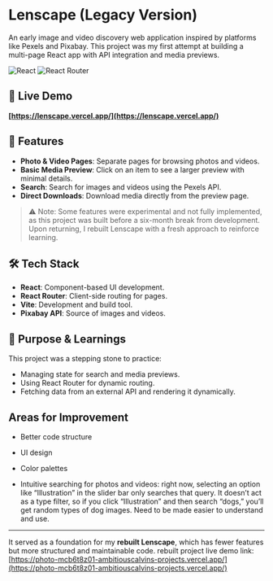 # Lenscape (Legacy Version)

An early image and video discovery web application inspired by platforms like Pexels and Pixabay. This project was my first attempt at building a multi-page React app with API integration and media previews.

![React](https://img.shields.io/badge/React-20232A?style=for-the-badge&logo=react&logoColor=61DAFB)
![React Router](https://img.shields.io/badge/React_Router-CA4245?style=for-the-badge&logo=react-router&logoColor=white)

## 📍 Live Demo
**[https://lenscape.vercel.app/](https://lenscape.vercel.app/)**

## 🔋 Features

- **Photo & Video Pages**: Separate pages for browsing photos and videos.
- **Basic Media Preview**: Click on an item to see a larger preview with minimal details.
- **Search**: Search for images and videos using the Pexels API.
- **Direct Downloads**: Download media directly from the preview page.

> ⚠️ Note: Some features were experimental and not fully implemented, as this project was built before a six-month break from development. Upon returning, I rebuilt Lenscape with a fresh approach to reinforce learning.

## 🛠️ Tech Stack

- **React**: Component-based UI development.
- **React Router**: Client-side routing for pages.
- **Vite**: Development and build tool.
- **Pixabay API**: Source of images and videos.

## 🎯 Purpose & Learnings

This project was a stepping stone to practice:

- Managing state for search and media previews.
- Using React Router for dynamic routing.
- Fetching data from an external API and rendering it dynamically.

## Areas for Improvement

- Better code structure

- UI design

- Color palettes

- Intuitive searching for photos and videos: right now, selecting an option like “Illustration” in the slider bar only searches that query. It doesn’t act as a type filter, so if you click “Illustration” and then search “dogs,” you’ll get random types of dog images. Need to be made easier to understand and use.

---

It served as a foundation for my **rebuilt Lenscape**, which has fewer features but more structured and maintainable code.
rebuilt project live demo link: [https://photo-mcb6t8z01-ambitiouscalvins-projects.vercel.app/](https://photo-mcb6t8z01-ambitiouscalvins-projects.vercel.app/)
